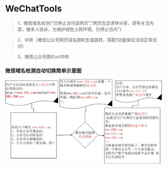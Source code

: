 ﻿# WeChatTools


> 1、微信域名检测("已停止访问该网页","网页包含诱导分享、诱导关注内容，被多人投诉，为维护绿色上网环境，已停止访问")


> 2、中转（微信公众号网页域名随机生成跳转，搭配1功能保证活动正常访问）


> 3、微信公众号图片url中转

### 微信域名检测自动切换简单示意图

![微信公众号活动网址自动切换方案](doc/微信公众号活动网址自动切换方案.jpg)

